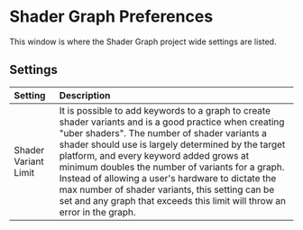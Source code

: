 # Shader Graph Preferences

This window is where the Shader Graph project wide settings are listed.

## Settings
| Setting | Description |
|:------- |:----------- |
|Shader Variant Limit| It is possible to add keywords to a graph to create shader variants and is a good practice when creating "uber shaders". The number of shader variants a shader should use is largely determined by the target platform, and every keyword added grows at minimum doubles the number of variants for a graph. Instead of allowing a user's hardware to dictate the max number of shader variants, this setting can be set and any graph that exceeds this limit will throw an error in the graph. | 

